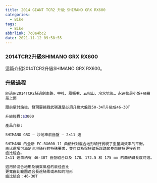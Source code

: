 ```yaml
---
title: 2014 GIANT TCR2 升級 SHIMANO GRX RX600
categories:
  - Bike
tags:
  - Bike
abbrlink: 7c0a4bc2
date: 2021-11-12 09:58:55
---
```

### 2014TCR2升級SHIMANO GRX RX600
<!--more-->
這篇介紹2014TCR2升級SHIMANO GRX RX600。

### 升級過程
```sh
經過用2014TCR2騎過劍南路、中社、風櫃嘴、五指山、冷水坑後… 永遠都是小盤+飛輪
最上面

跟前輩討論後，發現要挑戰武嶺還是必須升級大盤從50-34T升級成46-30T

升級經費:$3000

產品介紹:

SHIMANO GRX – 沙地車前齒盤 – 2×11 速

SHIMANO 的全新 FC-RX600-11 曲柄針對混合地形騎行實現了重量與效率的平衡。
齒比選項可滿足沙地騎行的特殊要求，並可以為保持踏板踩踏節奏而維持更接近的
齒比組合。
2×11 速曲柄有 46-30T 齒盤組合以及 170、172.5 和 175 mm 的曲柄臂長度可選。

適用於混合地形及騎乘風格的最佳齒比
更寬齒比範圍適合長途騎乘或未知的地形
齒比組合：46-30T
```